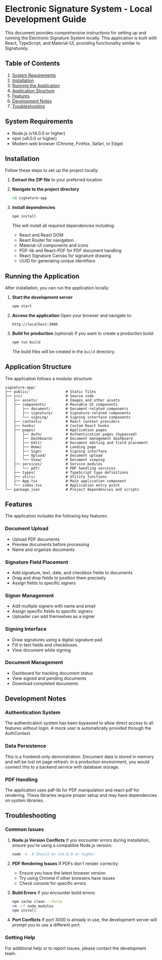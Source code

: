 # Electronic Signature System - Local Development Guide

This document provides comprehensive instructions for setting up and running the Electronic Signature System locally. This application is built with React, TypeScript, and Material-UI, providing functionality similar to Signaturely.

## Table of Contents
1. [System Requirements](#system-requirements)
2. [Installation](#installation)
3. [Running the Application](#running-the-application)
4. [Application Structure](#application-structure)
5. [Features](#features)
6. [Development Notes](#development-notes)
7. [Troubleshooting](#troubleshooting)

## System Requirements

- Node.js (v14.0.0 or higher)
- npm (v6.0.0 or higher)
- Modern web browser (Chrome, Firefox, Safari, or Edge)

## Installation

Follow these steps to set up the project locally:

1. **Extract the ZIP file** to your preferred location

2. **Navigate to the project directory**
   ```bash
   cd signature-app
   ```

3. **Install dependencies**
   ```bash
   npm install
   ```
   This will install all required dependencies including:
   - React and React DOM
   - React Router for navigation
   - Material-UI components and icons
   - PDF-lib and React-PDF for PDF document handling
   - React Signature Canvas for signature drawing
   - UUID for generating unique identifiers

## Running the Application

After installation, you can run the application locally:

1. **Start the development server**
   ```bash
   npm start
   ```

2. **Access the application**
   Open your browser and navigate to:
   ```
   http://localhost:3000
   ```

3. **Build for production** (optional)
   If you want to create a production build:
   ```bash
   npm run build
   ```
   The build files will be created in the `build` directory.

## Application Structure

The application follows a modular structure:

```
signature-app/
├── public/                 # Static files
├── src/                    # Source code
│   ├── assets/             # Images and other assets
│   ├── components/         # Reusable UI components
│   │   ├── document/       # Document-related components
│   │   ├── signature/      # Signature-related components
│   │   └── signing/        # Signing interface components
│   ├── contexts/           # React context providers
│   ├── hooks/              # Custom React hooks
│   ├── pages/              # Application pages
│   │   ├── Auth/           # Authentication pages (bypassed)
│   │   ├── Dashboard/      # Document management dashboard
│   │   ├── Edit/           # Document editing and field placement
│   │   ├── Home/           # Landing page
│   │   ├── Sign/           # Signing interface
│   │   ├── Upload/         # Document upload
│   │   └── View/           # Document viewing
│   ├── services/           # Service modules
│   │   └── pdf/            # PDF handling services
│   ├── types/              # TypeScript type definitions
│   ├── utils/              # Utility functions
│   ├── App.tsx             # Main application component
│   └── index.tsx           # Application entry point
└── package.json            # Project dependencies and scripts
```

## Features

The application includes the following key features:

### Document Upload
- Upload PDF documents
- Preview documents before processing
- Name and organize documents

### Signature Field Placement
- Add signature, text, date, and checkbox fields to documents
- Drag and drop fields to position them precisely
- Assign fields to specific signers

### Signer Management
- Add multiple signers with name and email
- Assign specific fields to specific signers
- Uploader can add themselves as a signer

### Signing Interface
- Draw signatures using a digital signature pad
- Fill in text fields and checkboxes
- View document while signing

### Document Management
- Dashboard for tracking document status
- View signed and pending documents
- Download completed documents

## Development Notes

### Authentication System
The authentication system has been bypassed to allow direct access to all features without login. A mock user is automatically provided through the AuthContext.

### Data Persistence
This is a frontend-only demonstration. Document data is stored in memory and will be lost on page refresh. In a production environment, you would connect this to a backend service with database storage.

### PDF Handling
The application uses pdf-lib for PDF manipulation and react-pdf for rendering. These libraries require proper setup and may have dependencies on system libraries.

## Troubleshooting

### Common Issues

1. **Node.js Version Conflicts**
   If you encounter errors during installation, ensure you're using a compatible Node.js version:
   ```bash
   node -v  # Should be v14.0.0 or higher
   ```

2. **PDF Rendering Issues**
   If PDFs don't render correctly:
   - Ensure you have the latest browser version
   - Try using Chrome if other browsers have issues
   - Check console for specific errors

3. **Build Errors**
   If you encounter build errors:
   ```bash
   npm cache clean --force
   rm -rf node_modules
   npm install
   ```

4. **Port Conflicts**
   If port 3000 is already in use, the development server will prompt you to use a different port.

### Getting Help
For additional help or to report issues, please contact the development team.
